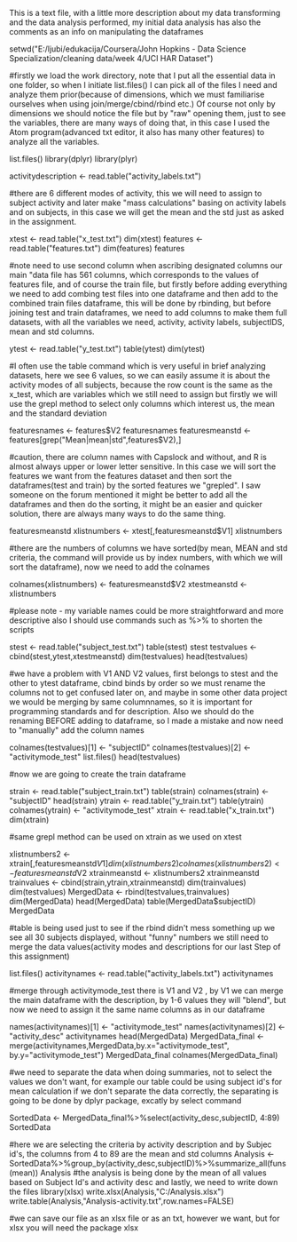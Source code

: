 This is a text file, with a little more description about my data transforming and the data analysis performed, my initial
data analysis has also the comments as an info on manipulating the dataframes

setwd("E:/ljubi/edukacija/Coursera/John Hopkins - Data Science Specialization/cleaning data/week 4/UCI HAR Dataset")

#firstly we load the work directory, note that I put all the essential data in one folder, so when I initiate list.files() I can pick all
of the files I need and analyze them prior(because of dimensions, which we must familiarise ourselves when using join/merge/cbind/rbind etc.) Of course not only by dimensions we should notice the file but by "raw" opening them, just to see the variables, there are many
ways of doing that, in this case I used the Atom program(advanced txt editor, it also has many other features) to analyze all the variables.

list.files()
library(dplyr)
library(plyr)

activitydescription <- read.table("activity_labels.txt")

#there are 6 different modes of activity, this we will need to assign to subject activity and later make "mass calculations" basing on activity labels and on subjects, in this case we will get the mean and the std just as asked in the assignment.

xtest <- read.table("x_test.txt")
dim(xtest)
features <- read.table("features.txt")
dim(features)
features

#note need to use second column when ascribing designated columns our main "data file has 561 columns, which corresponds to the values of features file, and of course the train file, but firstly before adding everything we need to add combing test files into one dataframe and then add to the combined train files dataframe, this will be done by rbinding, but before joining test and train dataframes, we need to add columns to make them full datasets, with all the variables we need, activity, activity labels, subjectIDS, mean and std columns.

ytest <- read.table("y_test.txt")
table(ytest)
dim(ytest)

#I often use the table command which is very useful in brief analyzing datasets, here we see 6 values, so we can easily assume it is about the activity modes of all subjects, because the row count is the same as the x_test, which are variables which we still need to assign but firstly we will use the grepl method to select only columns which interest us, the mean and the standard deviation

featuresnames <- features$V2
featuresnames
featuresmeanstd <- features[grep("Mean|mean|std",features$V2),]

#caution, there are column names with Capslock and without, and R is almost always upper or lower letter sensitive. In this case we will sort the features we want from the features dataset and then sort the dataframes(test and train) by the sorted features we "grepled".
I saw someone on the forum mentioned it might be better to add all the dataframes and then do the sorting, it might be an easier and quicker solution, there are always many ways to do the same thing.

featuresmeanstd
xlistnumbers <- xtest[,featuresmeanstd$V1]
xlistnumbers

#there are the numbers of columns we have sorted(by mean, MEAN and std criteria, the command will provide us by index numbers, with which we will sort the dataframe), now we need to add the colnames

colnames(xlistnumbers) <- featuresmeanstd$V2
xtestmeanstd <- xlistnumbers

#please note - my variable names could be more straightforward and more descriptive also I should use commands such as %>% to shorten the scripts

stest <- read.table("subject_test.txt")
table(stest)
stest
testvalues <- cbind(stest,ytest,xtestmeanstd)
dim(testvalues)
head(testvalues)

#we have a problem with V1 AND V2 values, first belongs to stest and the other to ytest dataframe, cbind binds by order so we must rename the columns not to get confused later on, and maybe in some other data project we would be merging by same columnnames, so it is important for programming standards and for description. Also we should do the renaming BEFORE adding to dataframe, so I made a mistake and now need to "manually" add the column names

colnames(testvalues)[1] <- "subjectID"
colnames(testvalues)[2] <- "activitymode_test"
list.files()
head(testvalues)

#now we are going to create the train dataframe

strain <- read.table("subject_train.txt")
table(strain)
colnames(strain) <- "subjectID"
head(strain)
ytrain <- read.table("y_train.txt")
table(ytrain)
colnames(ytrain) <- "activitymode_test"
xtrain <- read.table("x_train.txt")
dim(xtrain)

#same grepl method can be used on xtrain as we used on xtest

xlistnumbers2 <- xtrain[,featuresmeanstd$V1]
dim(xlistnumbers2)
colnames(xlistnumbers2) <- featuresmeanstd$V2
xtrainmeanstd <- xlistnumbers2
xtrainmeanstd
trainvalues <- cbind(strain,ytrain,xtrainmeanstd)
dim(trainvalues)
dim(testvalues)
MergedData <- rbind(testvalues,trainvalues)
dim(MergedData)
head(MergedData)
table(MergedData$subjectID)
MergedData

#table is being used just to see if the rbind didn't mess something up we see all 30 subjects displayed, without "funny" numbers we still need to merge the data values(activity modes and descriptions for our last Step of this assignment)

list.files()
activitynames <- read.table("activity_labels.txt")
activitynames

#merge through activitymode_test there is V1 and V2 , by V1 we can merge the main dataframe with the description, by 1-6 values they will "blend", but now we need to assign it the same name columns as in our dataframe

names(activitynames)[1] <- "activitymode_test"
names(activitynames)[2] <- "activity_desc"
activitynames
head(MergedData)
MergedData_final <- merge(activitynames,MergedData,by.x="activitymode_test", by.y="activitymode_test")
MergedData_final
colnames(MergedData_final)

#we need to separate the data when doing summaries, not to select the values we don't want, for example our table could be using subject id's for mean calculation if we don't separate the data correctly, the separating is going to be done by dplyr package, excatly by select command

SortedData <- MergedData_final%>%select(activity_desc,subjectID, 4:89)
SortedData

#here we are selecting the criteria by activity description and by Subjec id's, the columns from 4 to 89 are the mean and std columns
Analysis <- SortedData%>%group_by(activity_desc,subjectID)%>%summarize_all(funs(mean))
Analysis
#the analysis is being done by the mean of all values based on Subject Id's and activity desc and lastly, we need to write down the files
library(xlsx)
write.xlsx(Analysis,"C:/Analysis.xlsx")
write.table(Analysis,"Analysis-activity.txt",row.names=FALSE)

#we can save our file as an xlsx file or as an txt, however we want, but for xlsx you will need the package xlsx
